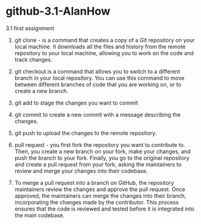 # github-3.1-AlanHow
3.1 first assignment

1) git clone - is a command that creates a copy of a Git repository on your local machine. It downloads all the files and history from the remote repository to your local machine, allowing you to work on the code and track changes.

2) git checkout <branch name> is a command that allows you to switch to a different branch in your local repository. You can use this command to move between different branches of code that you are working on, or to create a new branch.

3) git add to stage the changes you want to commit

4) git commit to create a new commit with a message describing the changes. 

5) git push to upload the changes to the remote repository.

6) pull request - you first fork the repository you want to contribute to. Then, you create a new branch on your fork, make your changes, and push the branch to your fork. Finally, you go to the original repository and create a pull request from your fork, asking the maintainers to review and merge your changes into their codebase.

7) To merge a pull request into a branch on GitHub, the repository maintainers review the changes and approve the pull request. Once approved, the maintainers can merge the changes into their branch, incorporating the changes made by the contributor. This process ensures that the code is reviewed and tested before it is integrated into the main codebase.
